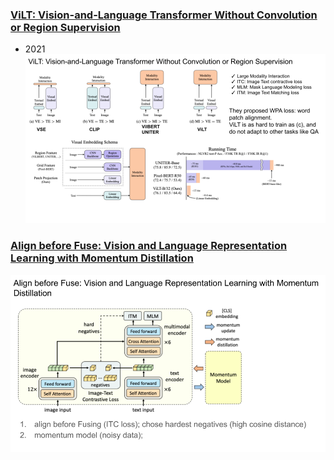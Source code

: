 ### [ViLT: Vision-and-Language Transformer Without Convolution or Region Supervision](https://arxiv.org/pdf/2102.03334.pdf)
- 2021
![figures](figures/ViLT.png)

### [Align before Fuse: Vision and Language Representation Learning with Momentum Distillation](https://openreview.net/pdf?id=OJLaKwiXSbx)
![figures](figures/ALBEF.png)
